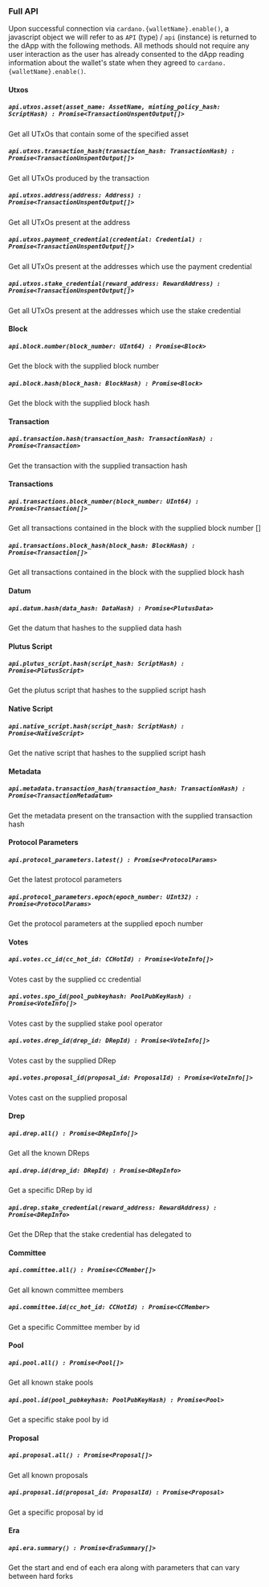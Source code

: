 
### Full API


Upon successful connection via `cardano.{walletName}.enable()`, a javascript object we will refer to as `API` (type) / `api` (instance) is returned to the dApp with the following methods.
All methods should not require any user interaction as the user has already consented to the dApp reading information about the wallet's state when they agreed to `cardano.{walletName}.enable()`.

#### Utxos

##### `api.utxos.asset(asset_name: AssetName, minting_policy_hash: ScriptHash) : Promise<TransactionUnspentOutput[]>`

Get all UTxOs that contain some of the specified asset

##### `api.utxos.transaction_hash(transaction_hash: TransactionHash) : Promise<TransactionUnspentOutput[]>`

Get all UTxOs produced by the transaction

##### `api.utxos.address(address: Address) : Promise<TransactionUnspentOutput[]>`

Get all UTxOs present at the address

##### `api.utxos.payment_credential(credential: Credential) : Promise<TransactionUnspentOutput[]>`

Get all UTxOs present at the addresses which use the payment credential

##### `api.utxos.stake_credential(reward_address: RewardAddress) : Promise<TransactionUnspentOutput[]>`

Get all UTxOs present at the addresses which use the stake credential

#### Block

##### `api.block.number(block_number: UInt64) : Promise<Block>`

Get the block with the supplied block number

##### `api.block.hash(block_hash: BlockHash) : Promise<Block>`

Get the block with the supplied block hash

#### Transaction

##### `api.transaction.hash(transaction_hash: TransactionHash) : Promise<Transaction>`

Get the transaction with the supplied transaction hash

#### Transactions

##### `api.transactions.block_number(block_number: UInt64) : Promise<Transaction[]>`

Get all transactions contained in the block with the supplied block number []

##### `api.transactions.block_hash(block_hash: BlockHash) : Promise<Transaction[]>`

Get all transactions contained in the block with the supplied block hash

#### Datum

##### `api.datum.hash(data_hash: DataHash) : Promise<PlutusData>`

Get the datum that hashes to the supplied data hash

#### Plutus Script

##### `api.plutus_script.hash(script_hash: ScriptHash) : Promise<PlutusScript>`

Get the plutus script that hashes to the supplied script hash

#### Native Script

##### `api.native_script.hash(script_hash: ScriptHash) : Promise<NativeScript>`

Get the native script that hashes to the supplied script hash

#### Metadata

##### `api.metadata.transaction_hash(transaction_hash: TransactionHash) : Promise<TransactionMetadatum>`

Get the metadata present on the transaction with the supplied transaction hash

#### Protocol Parameters

##### `api.protocol_parameters.latest() : Promise<ProtocolParams>`

Get the latest protocol parameters

##### `api.protocol_parameters.epoch(epoch_number: UInt32) : Promise<ProtocolParams>`

Get the protocol parameters at the supplied epoch number

#### Votes

##### `api.votes.cc_id(cc_hot_id: CCHotId) : Promise<VoteInfo[]>`

Votes cast by the supplied cc credential

##### `api.votes.spo_id(pool_pubkeyhash: PoolPubKeyHash) : Promise<VoteInfo[]>`

Votes cast by the supplied stake pool operator

##### `api.votes.drep_id(drep_id: DRepId) : Promise<VoteInfo[]>`

Votes cast by the supplied DRep

##### `api.votes.proposal_id(proposal_id: ProposalId) : Promise<VoteInfo[]>`

Votes cast on the supplied proposal

#### Drep

##### `api.drep.all() : Promise<DRepInfo[]>`

Get all the known DReps

##### `api.drep.id(drep_id: DRepId) : Promise<DRepInfo>`

Get a specific DRep by id

##### `api.drep.stake_credential(reward_address: RewardAddress) : Promise<DRepInfo>`

Get the DRep that the stake credential has delegated to

#### Committee

##### `api.committee.all() : Promise<CCMember[]>`

Get all known committee members

##### `api.committee.id(cc_hot_id: CCHotId) : Promise<CCMember>`

Get a specific Committee member by id

#### Pool

##### `api.pool.all() : Promise<Pool[]>`

Get all known stake pools

##### `api.pool.id(pool_pubkeyhash: PoolPubKeyHash) : Promise<Pool>`

Get a specific stake pool by id

#### Proposal

##### `api.proposal.all() : Promise<Proposal[]>`

Get all known proposals

##### `api.proposal.id(proposal_id: ProposalId) : Promise<Proposal>`

Get a specific proposal by id

#### Era

##### `api.era.summary() : Promise<EraSummary[]>`

Get the start and end of each era along with parameters that can vary between hard forks

